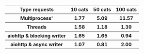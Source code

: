 <table>
    <tr>
        <th>Type requests</th>
        <th>10 cats</th>
        <th>50 cats</th>
        <th>100 cats</th>
    </tr>
    <tr>
        <th>Multiprocess'</th>
        <th>1.77</th>
        <th>5.09</th>
        <th>11.57</th>
    </tr>
    <tr>
        <th>Threads</th>
        <th>1.58</th>
        <th>1.18</th>
        <th>1.39</th>
    </tr>
    <tr>
        <th>aiohttp & blocking writer</th>
        <th>1.65</th>
        <th>1.65</th>
        <th>0.94</th>
</tr>
    <tr>
    <th>aiohttp & async writer</th>
    <th>1.07</th>
    <th>0.81</th>
    <th>2.00</th>
    </tr>
</table>

